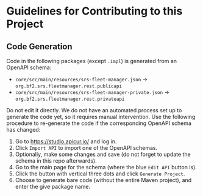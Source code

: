 # Guidelines for Contributing to this Project

## Code Generation

Code in the following packages (except `.impl`) is generated from an OpenAPI schema:

- `core/src/main/resources/srs-fleet-manager.json` -> `org.bf2.srs.fleetmanager.rest.publicapi`
- `core/src/main/resources/srs-fleet-manager-private.json` -> `org.bf2.srs.fleetmanager.rest.privateapi`

Do not edit it directly. We do not have an automated process set up to generate the code yet, so it requires manual intervention.
Use the following procedure to re-generate the code if the corresponding OpenAPI schema has changed:

1. Go to https://studio.apicur.io/ and log in.
1. Click `Import API` to import one of the OpenAPI schemas.
1. Optionally, make some changes and save (do not forget to update the schema in this repo afterwards).
1. Go to the main page for the schema (where the blue `Edit API` button is).
1. Click the button with vertical three dots and click `Generate Project`.
1. Choose to generate bare code (without the entire Maven project),
   and enter the give package name.
   
